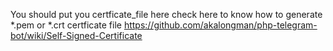 You should put you certficate_file here
 check here to know how to generate *.pem or *.crt certficate file
https://github.com/akalongman/php-telegram-bot/wiki/Self-Signed-Certificate

